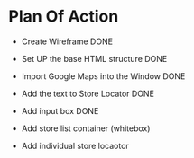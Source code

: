 # Plan Of Action

- Create Wireframe DONE

- Set UP the base HTML structure DONE

- Import Google Maps into the Window DONE

- Add the text to Store Locator DONE    

- Add input box DONE

- Add store list container (whitebox)

- Add individual store locaotor
